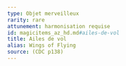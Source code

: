 ```yaml
---
type: Objet merveilleux
rarity: rare
attunement: harmonisation requise
id: magicitems_az_hd.md#ailes-de-vol
title: Ailes de vol
alias: Wings of Flying
source: (CDC p138)
---
```



